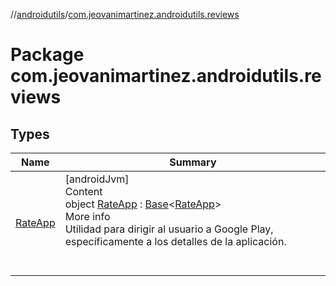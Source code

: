 //[androidutils](../index.md)/[com.jeovanimartinez.androidutils.reviews](index.md)



# Package com.jeovanimartinez.androidutils.reviews  


## Types  
  
|  Name|  Summary| 
|---|---|
| <a name="com.jeovanimartinez.androidutils.reviews/RateApp///PointingToDeclaration/"></a>[RateApp](-rate-app/index.md)| <a name="com.jeovanimartinez.androidutils.reviews/RateApp///PointingToDeclaration/"></a>[androidJvm]  <br>Content  <br>object [RateApp](-rate-app/index.md) : [Base](../com.jeovanimartinez.androidutils/-base/index.md)<[RateApp](-rate-app/index.md)>   <br>More info  <br>Utilidad para dirigir al usuario a Google Play, específicamente a los detalles de la aplicación.  <br><br><br>

